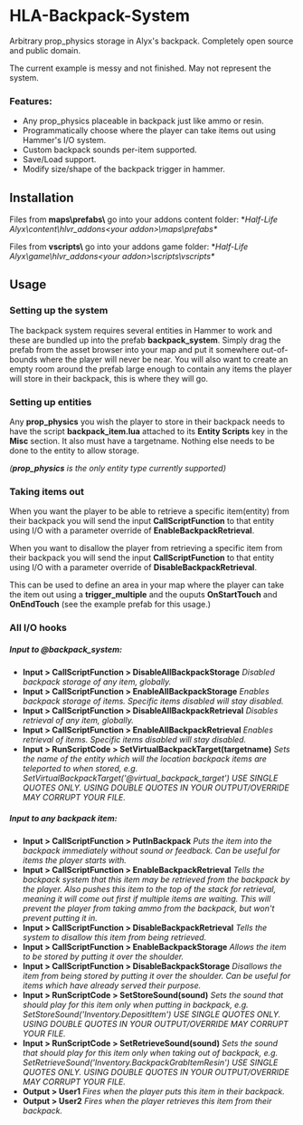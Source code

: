
# HLA-Backpack-System
Arbitrary prop_physics storage in Alyx's backpack. Completely open source and public domain.

The current example is messy and not finished. May not represent the system.

### Features:
* Any prop_physics placeable in backpack just like ammo or resin.
* Programmatically choose where the player can take items out using Hammer's I/O system.
* Custom backpack sounds per-item supported.
* Save/Load support.
* Modify size/shape of the backpack trigger in hammer.

## Installation
Files from **maps\prefabs\\** go into your addons content folder:
**Half-Life Alyx\content\hlvr_addons\<your addon>\maps\prefabs\**

Files from **vscripts\\** go into your addons game folder:
**Half-Life Alyx\game\hlvr_addons\<your addon>\scripts\vscripts\**

## Usage
### Setting up the system
The backpack system requires several entities in Hammer to work and these are bundled up into the prefab **backpack_system**. Simply drag the prefab from the asset browser into your map and put it somewhere out-of-bounds where the player will never be near. You will also want to create an empty room around the prefab large enough to contain any items the player will store in their backpack, this is where they will go.

### Setting up entities
Any **prop_physics** you wish the player to store in their backpack needs to have the script **backpack_item.lua** attached to its **Entity Scripts** key in the **Misc** section. It also must have a targetname. Nothing else needs to be done to the entity to allow storage.

*(**prop_physics** is the only entity type currently supported)*

### Taking items out
When you want the player to be able to retrieve a specific item(entity) from their backpack you will send the input **CallScriptFunction** to that entity using I/O with a parameter override of **EnableBackpackRetrieval**.

When you want to disallow the player from retrieving a specific item from their backpack you will send the input **CallScriptFunction** to that entity using I/O with a parameter override of **DisableBackpackRetrieval**.

This can be used to define an area in your map where the player can take the item out using a **trigger_multiple** and the ouputs **OnStartTouch** and **OnEndTouch** (see the example prefab for this usage.)

### All I/O hooks
##### Input to @backpack_system:
* **Input > CallScriptFunction > DisableAllBackpackStorage**
*Disabled backpack storage of any item, globally.*
* **Input > CallScriptFunction > EnableAllBackpackStorage**
*Enables backpack storage of items. Specific items disabled will stay disabled.*
* **Input > CallScriptFunction > DisableAllBackpackRetrieval**
*Disables retrieval of any item, globally.*
* **Input > CallScriptFunction > EnableAllBackpackRetrieval**
*Enables retrieval of items. Specific items disabled will stay disabled.*
* **Input > RunScriptCode > SetVirtualBackpackTarget(targetname)**
*Sets the name of the entity which will the location backpack items are teleported to when stored, e.g.
SetVirtualBackpackTarget('@virtual_backpack_target')
USE SINGLE QUOTES ONLY. USING DOUBLE QUOTES IN YOUR OUTPUT/OVERRIDE MAY CORRUPT YOUR FILE.*
##### Input to any backpack item:
* **Input > CallScriptFunction > PutInBackpack**
*Puts the item into the backpack immediately without sound or feedback. Can be useful for items the player starts with.*
* **Input > CallScriptFunction > EnableBackpackRetrieval**
*Tells the backpack system that this item may be retrieved from the backpack by the player. Also pushes this item to the top of the stack for retrieval, meaning it will come out first if multiple items are waiting. This will prevent the player from taking ammo from the backpack, but won't prevent putting it in.*
* **Input > CallScriptFunction > DisableBackpackRetrieval**
*Tells the system to disallow this item from being retrieved.*
* **Input > CallScriptFunction > EnableBackpackStorage**
*Allows the item to be stored by putting it over the shoulder.*
* **Input > CallScriptFunction > DisableBackpackStorage**
*Disallows the item from being stored by putting it over the shoulder. Can be useful for items which have already served their purpose.*
* **Input > RunScriptCode > SetStoreSound(sound)**
*Sets the sound that should play for this item only when putting in backpack, e.g.
SetStoreSound('Inventory.DepositItem')
USE SINGLE QUOTES ONLY. USING DOUBLE QUOTES IN YOUR OUTPUT/OVERRIDE MAY CORRUPT YOUR FILE.*
* **Input > RunScriptCode > SetRetrieveSound(sound)**
*Sets the sound that should play for this item only when taking out of backpack, e.g.
SetRetrieveSound('Inventory.BackpackGrabItemResin')
USE SINGLE QUOTES ONLY. USING DOUBLE QUOTES IN YOUR OUTPUT/OVERRIDE MAY CORRUPT YOUR FILE.*
* **Output > User1**
*Fires when the player puts this item in their backpack.*
* **Output > User2**
*Fires when the player retrieves this item from their backpack.*
